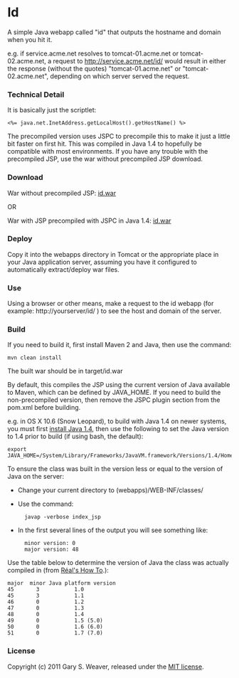 Id
=====

A simple Java webapp called "id" that outputs the hostname and domain when you hit it.

e.g. if service.acme.net resolves to tomcat-01.acme.net or tomcat-02.acme.net, a request to http://service.acme.net/id/ would result in either the response (without the quotes) "tomcat-01.acme.net" or "tomcat-02.acme.net", depending on which server served the request.

### Technical Detail

It is basically just the scriptlet:

    <%= java.net.InetAddress.getLocalHost().getHostName() %>

The precompiled version uses JSPC to precompile this to make it just a little bit faster on first hit. This was compiled in Java 1.4 to hopefully be compatible with most environments. If you have any trouble with the precompiled JSP, use the war without precompiled JSP download.

### Download

War without precompiled JSP: [id.war][war]

OR

War with JSP precompiled with JSPC in Java 1.4: [id.war][jspc]

### Deploy

Copy it into the webapps directory in Tomcat or the appropriate place in your Java application server, assuming you have it configured to automatically extract/deploy war files.

### Use

Using a browser or other means, make a request to the id webapp (for example: http://yourserver/id/ ) to see the host and domain of the server.

### Build

If you need to build it, first install Maven 2 and Java, then use the command:

    mvn clean install
    
The built war should be in target/id.war

By default, this compiles the JSP using the current version of Java available to Maven, which can be defined by JAVA_HOME. If you need to build the non-precompiled version, then remove the JSPC plugin section from the pom.xml before building.

e.g. in OS X 10.6 (Snow Leopard), to build with Java 1.4 on newer systems, you must first [install Java 1.4][java4snowleopard], then use the following to set the Java version to 1.4 prior to build (if using bash, the default):

    export JAVA_HOME=/System/Library/Frameworks/JavaVM.framework/Versions/1.4/Home/

To ensure the class was built in the version less or equal to the version of Java on the server:

* Change your current directory to (webapps)/WEB-INF/classes/
* Use the command:

        javap -verbose index_jsp

* In the first several lines of the output you will see something like:

        minor version: 0
        major version: 48

Use the table below to determine the version of Java the class was actually compiled in (from [Réal's How To][javaclassversion].):

    major  minor Java platform version 
    45       3           1.0
    45       3           1.1
    46       0           1.2
    47       0           1.3
    48       0           1.4
    49       0           1.5 (5.0)
    50       0           1.6 (6.0)
    51       0           1.7 (7.0)

### License

Copyright (c) 2011 Gary S. Weaver, released under the [MIT license][lic].

[war]: https://github.com/garysweaver/id/raw/master/dist/notcompiled/id.war
[jspc]: https://github.com/garysweaver/id/raw/master/dist/compiled/id.war
[java4snowleopard]: http://tedwise.com/2009/09/25/using-java-1-5-and-java-1-4-on-snow-leopard/
[javaclassversion]: http://www.rgagnon.com/javadetails/java-0544.html
[lic]: http://github.com/garysweaver/id/blob/master/LICENSE
